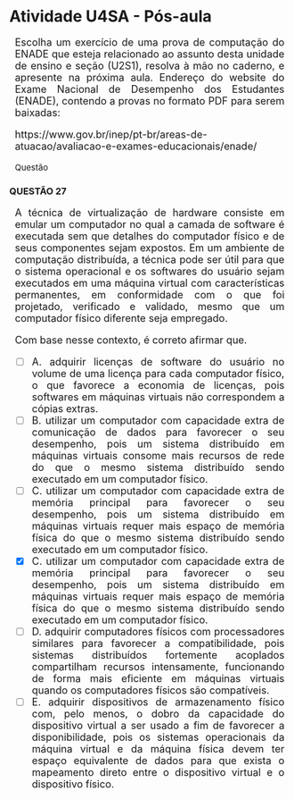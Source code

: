 

# **Atividade U4SA - Pós-aula**

<div style="text-align: justify; font-size: 18px; margin: 10px;">
<p> Escolha um exercício de uma prova de computação do ENADE que esteja relacionado ao assunto desta unidade de ensino e seção (U2S1), resolva à mão no caderno, e apresente na próxima aula. Endereço do website do Exame Nacional de Desempenho dos Estudantes (ENADE), contendo a provas no formato PDF para serem baixadas: 
    <p>https://www.gov.br/inep/pt-br/areas-de-atuacao/avaliacao-e-exames-educacionais/enade/</p></p>
</div>

<p style="text-align: justify; font-size: 15px; margin: 10px;">
   Questão
</p>

### QUESTÃO 27

<div style="text-align: justify; font-size: 18px; margin: 10px;">
<p>
A técnica de virtualização de hardware consiste em emular um computador no qual a camada de software é executada sem que detalhes do computador físico e de seus componentes sejam expostos. Em um ambiente de computação distribuída, a técnica pode ser útil para que o sistema operacional e os softwares do usuário sejam executados em uma máquina virtual com características permanentes, em conformidade com o que foi projetado, verificado e validado, mesmo que um computador físico diferente seja empregado. <p></p>


 <p></p>
Com base nesse contexto, é correto afirmar que.
<p> </p>

- [ ] A. adquirir licenças de software do usuário no volume de uma licença para cada computador físico, o que favorece a economia de licenças, pois softwares em máquinas virtuais não correspondem a cópias extras. 
- [ ] B. utilizar um computador com capacidade extra de comunicação de dados para favorecer o seu desempenho, pois um sistema distribuído em máquinas virtuais consome mais recursos de rede do que o mesmo sistema distribuído sendo executado em um computador físico.
- [ ] C. utilizar um computador com capacidade extra de memória principal para favorecer o seu desempenho, pois um sistema distribuído em máquinas virtuais requer mais espaço de memória física do que o mesmo sistema distribuído sendo executado em um computador físico.  
- [X] C. utilizar um computador com capacidade extra de memória principal para favorecer o seu desempenho, pois um sistema distribuído em máquinas virtuais requer mais espaço de memória física do que o mesmo sistema distribuído sendo executado em um computador físico.  
- [ ] D. adquirir computadores físicos com processadores similares para favorecer a compatibilidade,  pois sistemas distribuídos fortemente acoplados compartilham recursos intensamente, funcionando de forma mais eficiente em máquinas virtuais quando os computadores físicos são compatíveis.
- [ ] E. adquirir dispositivos de armazenamento físico com, pelo menos, o dobro da capacidade do dispositivo virtual a ser usado a fim de favorecer a disponibilidade, pois os sistemas operacionais da máquina virtual e da máquina física devem ter espaço equivalente de dados para que exista o mapeamento direto entre o dispositivo virtual e o dispositivo físico.
